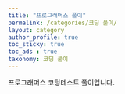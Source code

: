 ```yaml
---
title: "프로그래머스 풀이"
permalink: /categories/코딩 풀이/
layout: category
author_profile: true
toc_sticky: true
toc_ads : true
taxonomy: 코딩 풀이
---
```


프로그래머스 코딩테스트 풀이입니다.
